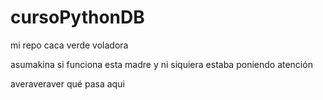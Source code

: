 # cursoPythonDB
mi repo caca verde voladora

asumakina si funciona esta madre
y ni siquiera estaba poniendo
atención


averaveraver qué pasa aqui
